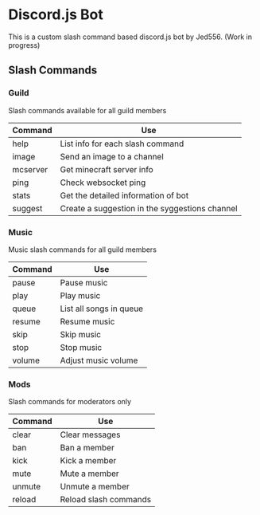 # Discord.js Bot
This is a custom slash command based discord.js bot by Jed556. (Work in progress)

## Slash Commands

### Guild
Slash commands available for all guild members

|Command|Use|
|-------|---|
|help|List info for each slash command|
|image|Send an image to a channel|
|mcserver|Get minecraft server info|
|ping|Check websocket ping|
|stats|Get the detailed information of bot|
|suggest|Create a suggestion in the syggestions channel|

### Music
Music slash commands for all guild members

|Command|Use|
|-------|---|
|pause|Pause music|
|play|Play music|
|queue|List all songs in queue|
|resume|Resume music|
|skip|Skip music|
|stop|Stop music|
|volume|Adjust music volume|

### Mods
Slash commands for moderators only

|Command|Use|
|-------|---|
|clear|Clear messages|
|ban|Ban a member|
|kick|Kick a member|
|mute|Mute a member|
|unmute|Unmute a member|
|reload|Reload slash commands|